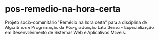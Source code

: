 # pos-remedio-na-hora-certa
Projeto socio-comunitário "Remédio na hora certa" para a disciplina de Algoritmos e Programação da Pós-graduação Lato Sensu - Especialização em Desenvolvimento de Sistemas Web e Aplicativos Móveis.
